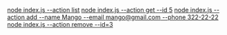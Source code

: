 [node index.js --action list](http://joxi.ru/52adX84cljpQgm)
[node index.js --action get --id 5](http://joxi.ru/J2bLx97Hqpz13r)
[node index.js --action add --name Mango --email mango@gmail.com --phone 322-22-22](http://joxi.ru/D2Ppg4WcwOnyk2)
[node index.js --action remove --id=3](http://joxi.ru/l2ZDK1BilJqX3r)

